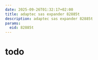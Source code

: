 ```yaml
---
date: 2025-09-26T01:32:17+02:00
title: adaptec sas expander 82885t
description: adaptec sas expander 82885t
params:
  eid: 82885t
---
```

# todo
